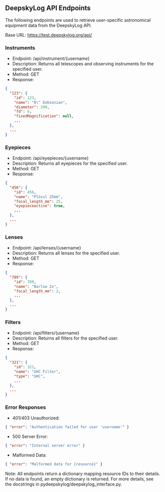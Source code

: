 ## DeepskyLog API Endpoints

The following endpoints are used to retrieve user-specific astronomical equipment data from the DeepskyLog API.

Base URL:
https://test.deepskylog.org/api/

### Instruments

- Endpoint: /api/instrument/{username}
- Description: Returns all telescopes and observing instruments for the specified user.
- Method: GET
- Response:
```JSON
{
  "123": {
    "id": 123,
    "name": "8\" Dobsonian",
    "diameter": 200,
    "fd": 6,
    "fixedMagnification": null,
    ...
  },
  ...
}
```

### Eyepieces

- Endpoint: /api/eyepieces/{username}
- Description: Returns all eyepieces for the specified user.
- Method: GET
- Response:
```JSON
{
  "456": {
    "id": 456,
    "name": "Plössl 25mm",
    "focal_length_mm": 25,
    "eyepieceactive": true,
    ...
  },
  ...
}
```

### Lenses

- Endpoint: /api/lenses/{username}
- Description: Returns all lenses for the specified user.
- Method: GET
- Response:
```JSON
{
  "789": {
    "id": 789,
    "name": "Barlow 2x",
    "focal_length_mm": 2,
    ...
  },
  ...
}
```

### Filters

- Endpoint: /api/filters/{username}
- Description: Returns all filters for the specified user.
- Method: GET
- Response:
```JSON
{
  "321": {
    "id": 321,
    "name": "UHC Filter",
    "type": "UHC",
    ...
  },
  ...
}
```

### Error Responses
- 401/403 Unauthorized:
```JSON
{ "error": "Authentication failed for user 'username'" }
```
- 500 Server Error:
```JSON
{ "error": "Internal server error" }
```
- Malformed Data:
```JSON
{ "error": "Malformed data for {resource}" }
```
Note:
All endpoints return a dictionary mapping resource IDs to their details. If no data is found, an empty dictionary is returned. For more details, see the docstrings in pydeepskylog/deepskylog_interface.py.